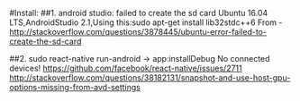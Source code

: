 #Install:
##1. android studio: failed to create the sd card
Ubuntu 16.04 LTS,AndroidStudio 2.1,Using this:sudo apt-get install lib32stdc++6 From - http://stackoverflow.com/questions/3878445/ubuntu-error-failed-to-create-the-sd-card 

##2. sudo react-native run-android -> app:installDebug No connected devices!
https://github.com/facebook/react-native/issues/2711 
http://stackoverflow.com/questions/38182131/snapshot-and-use-host-gpu-options-missing-from-avd-settings
